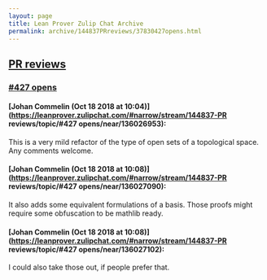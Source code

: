 ```yaml
---
layout: page
title: Lean Prover Zulip Chat Archive 
permalink: archive/144837PRreviews/37830427opens.html
---
```


## [PR reviews](index.html)
### [#427 opens](37830427opens.html)

#### [Johan Commelin (Oct 18 2018 at 10:04)](https://leanprover.zulipchat.com/#narrow/stream/144837-PR reviews/topic/#427 opens/near/136026953):
This is a very mild refactor of the type of open sets of a topological space. Any comments welcome.

#### [Johan Commelin (Oct 18 2018 at 10:08)](https://leanprover.zulipchat.com/#narrow/stream/144837-PR reviews/topic/#427 opens/near/136027090):
It also adds some equivalent formulations of a basis. Those proofs might require some obfuscation to be mathlib ready.

#### [Johan Commelin (Oct 18 2018 at 10:08)](https://leanprover.zulipchat.com/#narrow/stream/144837-PR reviews/topic/#427 opens/near/136027102):
I could also take those out, if people prefer that.

